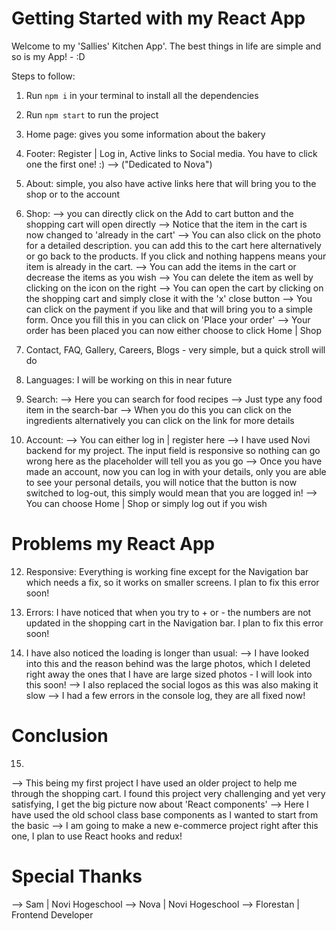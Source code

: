 # Getting Started with my React App

Welcome to my 'Sallies' Kitchen App'. The best things in life are simple and so is my App! - :D 

Steps to follow:
1. Run `npm i` in your terminal to install all the dependencies  
2. Run `npm start` to run the project 

3. Home page: gives you some information about the bakery
4. Footer: Register | Log in, Active links to Social media. You have to click one the first one! :) --> ("Dedicated to Nova")
5. About: simple, you also have active links here that will bring you to the shop or to the account

6. Shop: 
--> you can directly click on the Add to cart button and the shopping cart will open directly
--> Notice that the item in the cart is now changed to 'already in the cart'
--> You can also click on the photo for a detailed description. you can add this to the cart here alternatively or go back to the products. If you click and nothing happens means your item is already in the cart. 
--> You can add the items in the cart or decrease the items as you wish 
--> You can delete the item as well by clicking on the icon on the right 
--> You can open the cart by clicking on the shopping cart and simply close it with the 'x' close button
--> You can click on the payment if you like and that will bring you to a simple form. Once you fill this in you can click on 'Place your order'
--> Your order has been placed you can now either choose to click Home | Shop 

7. Contact, FAQ, Gallery, Careers, Blogs - very simple, but a quick stroll will do
8. Languages: I will be working on this in near future

9. Search:
--> Here you can search for food recipes
--> Just type any food item in the search-bar
--> When you do this you can click on the ingredients alternatively you can click on the link for more details

10. Account: 
--> You can either log in | register here
--> I have used Novi backend for my project. The input field is responsive so nothing can go wrong here as the placeholder will tell you as you go 
--> Once you have made an account, now you can log in with your details, only you are able to see your personal details, you will notice that the button is now switched to log-out, this simply would mean that you are logged in!
--> You can choose Home | Shop or simply log out if you wish


# Problems my React App
12. Responsive: Everything is working fine except for the Navigation bar which needs a fix, so it works on smaller screens. I plan to fix this error soon! 
13. Errors: I have noticed that when you try to + or - the numbers are not updated in the shopping cart in the Navigation bar. I plan to fix this error soon! 

14. I have also noticed the loading is longer than usual: 
--> I have looked into this and the reason behind was the large photos, which I deleted right away the ones that I have are large sized photos - I will look into this soon! 
--> I also replaced the social logos as this was also making it slow
--> I had a few errors in the console log, they are all fixed now!  


# Conclusion
15. 
--> This being my first project I have used an older project to help me through the shopping cart. I found this project very challenging and yet very satisfying, I get the big picture now about 'React components'
--> Here I have used the old school class base components as I wanted to start from the basic
--> I am going to make a new e-commerce project right after this one, I plan to use React hooks and redux! 


# Special Thanks 
--> Sam | Novi Hogeschool 
--> Nova | Novi Hogeschool 
--> Florestan | Frontend Developer 


